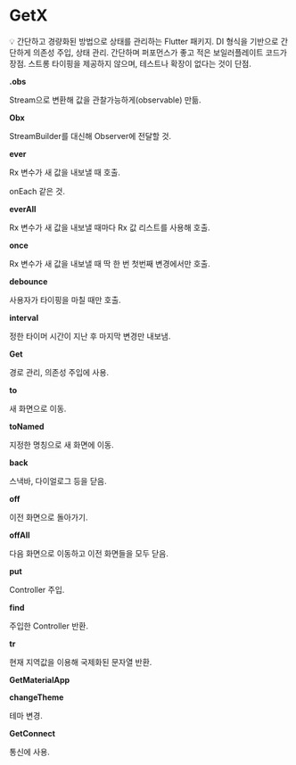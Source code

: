 # GetX

<aside>
💡 간단하고 경량화된 방법으로 상태를 관리하는 Flutter 패키지.
DI 형식을 기반으로 간단하게 의존성 주입, 상태 관리.
간단하며 퍼포먼스가 좋고 적은 보일러플레이트 코드가 장점.
스트롱 타이핑을 제공하지 않으며, 테스트나 확장이 없다는 것이 단점.

</aside>

**.obs**

Stream으로 변환해 값을 관찰가능하게(observable) 만듦.

**Obx**

StreamBuilder를 대신해 Observer에 전달할 것.

**ever**

Rx 변수가 새 값을 내보낼 때 호출.

onEach 같은 것.

**everAll**

Rx 변수가 새 값을 내보낼 때마다 Rx 값 리스트를 사용해 호출.

**once**

Rx 변수가 새 값을 내보낼 때 딱 한 번 첫번째 변경에서만 호출.

**debounce**

사용자가 타이핑을 마칠 때만 호출.

**interval**

정한 타이머 시간이 지난 후 마지막 변경만 내보냄.

**Get**

경로 관리, 의존성 주입에 사용.

**to**

새 화면으로 이동.

**toNamed**

지정한 명칭으로 새 화면에 이동.

**back**

스낵바, 다이얼로그 등을 닫음.

**off**

이전 화면으로 돌아가기.

**offAll**

다음 화면으로 이동하고 이전 화면들을 모두 닫음.

**put**

Controller 주입.

**find**

주입한 Controller 반환.

**tr**

현재 지역값을 이용해 국제화된 문자열 반환.

**GetMaterialApp**

**changeTheme**

테마 변경.

**GetConnect**

통신에 사용.